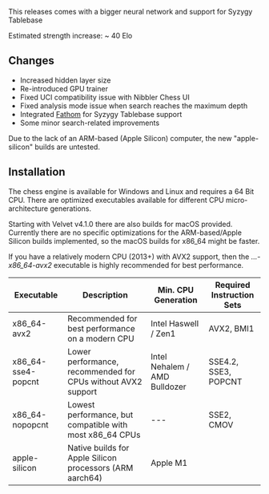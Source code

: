 
This releases comes with a bigger neural network and support for Syzygy Tablebase


Estimated strength increase: ~ 40 Elo

## Changes
- Increased hidden layer size
- Re-introduced GPU trainer
- Fixed UCI compatibility issue with Nibbler Chess UI
- Fixed analysis mode issue when search reaches the maximum depth
- Integrated [Fathom](https://github.com/jdart1/Fathom) for Syzygy Tablebase support
- Some minor search-related improvements

Due to the lack of an ARM-based (Apple Silicon) computer, the new "apple-silicon" builds are untested.

## Installation
The chess engine is available for Windows and Linux and requires a 64 Bit CPU.
There are optimized executables available for different CPU micro-architecture generations.

Starting with Velvet v4.1.0 there are also builds for macOS provided.
Currently there are no specific optimizations for the ARM-based/Apple Silicon builds implemented, so
the macOS builds for x86_64 might be faster.

If you have a relatively modern CPU (2013+) with AVX2 support, then the *...-x86_64-avx2* executable is highly recommended for best performance.

| Executable          | Description                                                       | Min. CPU Generation           | Required Instruction Sets |
| ------------------- | ----------------------------------------------------------------- | ----------------------------- | ------------------------- |
| x86_64-avx2         | Recommended for best performance on a modern CPU                  | Intel Haswell / Zen1          | AVX2, BMI1                |
| x86_64-sse4-popcnt  | Lower performance, recommended for CPUs without AVX2 support      | Intel Nehalem / AMD Bulldozer | SSE4.2, SSE3, POPCNT      |
| x86_64-nopopcnt     | Lowest performance, but compatible with most x86_64 CPUs          | ---                           | SSE2, CMOV                |
| apple-silicon       | Native builds for Apple Silicon processors (ARM aarch64)          | Apple M1                      |                           |
